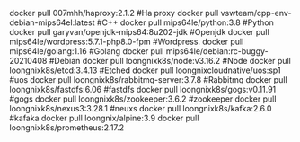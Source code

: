  docker pull 007mhh/haproxy:2.1.2 #Ha proxy
 docker pull vswteam/cpp-env-debian-mips64el:latest #C++
 docker pull mips64le/python:3.8 #Python
 docker pull garyvan/openjdk-mips64:8u202-jdk #Openjdk
 docker pull mips64le/wordpress:5.7.1-php8.0-fpm #Wordpress.
 docker pull mips64le/golang:1.16 #Golang
 docker pull mips64le/debian:rc-buggy-20210408 #Debian
 docker pull loongnixk8s/node:v3.16.2 #Node
 docker pull loongnixk8s/etcd:3.4.13 #Etched
 docker pull loongnixcloudnative/uos:sp1 #uos
 docker pull loongnixk8s/rabbitmq-server:3.7.8 #Rabbitmq
 docker pull loongnixk8s/fastdfs:6.06 #fastdfs
 docker pull loongnixk8s/gogs:v0.11.91 #gogs
 docker pull loongnixk8s/zookeeper:3.6.2 #zookeeper
 docker pull loongnixk8s/nexus3:3.28.1 #neuxs 
 docker pull loongnixk8s/kafka:2.6.0 #kafaka
docker pull loongnix/alpine:3.9 
docker pull loongnixk8s/prometheus:2.17.2
